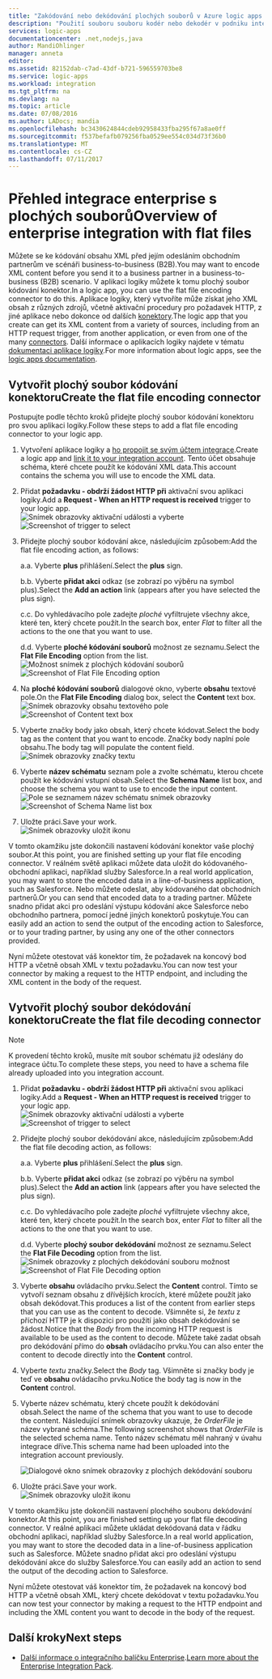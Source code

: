 ```yaml
---
title: "Zakódování nebo dekódování plochých souborů v Azure logic apps | Microsoft Docs"
description: "Použití souboru souboru kodér nebo dekodér v podniku integrační balíček ve vašich logic apps"
services: logic-apps
documentationcenter: .net,nodejs,java
author: MandiOhlinger
manager: anneta
editor: 
ms.assetid: 82152dab-c7ad-43df-b721-596559703be8
ms.service: logic-apps
ms.workload: integration
ms.tgt_pltfrm: na
ms.devlang: na
ms.topic: article
ms.date: 07/08/2016
ms.author: LADocs; mandia
ms.openlocfilehash: bc3430624844cdeb92958433fba295f67a8ae0ff
ms.sourcegitcommit: f537befafb079256fba0529ee554c034d73f36b0
ms.translationtype: MT
ms.contentlocale: cs-CZ
ms.lasthandoff: 07/11/2017
---
```

# <a name="overview-of-enterprise-integration-with-flat-files"></a><span data-ttu-id="8013f-103">Přehled integrace enterprise s plochých souborů</span><span class="sxs-lookup"><span data-stu-id="8013f-103">Overview of enterprise integration with flat files</span></span>

<span data-ttu-id="8013f-104">Můžete se ke kódování obsahu XML před jejím odesláním obchodním partnerům ve scénáři business-to-business (B2B).</span><span class="sxs-lookup"><span data-stu-id="8013f-104">You may want to encode XML content before you send it to a business partner in a business-to-business (B2B) scenario.</span></span> <span data-ttu-id="8013f-105">V aplikaci logiky můžete k tomu plochý soubor kódování konektor.</span><span class="sxs-lookup"><span data-stu-id="8013f-105">In a logic app, you can use the flat file encoding connector to do this.</span></span> <span data-ttu-id="8013f-106">Aplikace logiky, který vytvoříte může získat jeho XML obsah z různých zdrojů, včetně aktivační procedury pro požadavek HTTP, z jiné aplikace nebo dokonce od dalších [konektory](../connectors/apis-list.md).</span><span class="sxs-lookup"><span data-stu-id="8013f-106">The logic app that you create can get its XML content from a variety of sources, including from an HTTP request trigger, from another application, or even from one of the many [connectors](../connectors/apis-list.md).</span></span> <span data-ttu-id="8013f-107">Další informace o aplikacích logiky najdete v tématu [dokumentaci aplikace logiky](logic-apps-what-are-logic-apps.md "Další informace o aplikacích logiky").</span><span class="sxs-lookup"><span data-stu-id="8013f-107">For more information about logic apps, see the [logic apps documentation](logic-apps-what-are-logic-apps.md "Learn more about Logic apps").</span></span>  

## <a name="create-the-flat-file-encoding-connector"></a><span data-ttu-id="8013f-108">Vytvořit plochý soubor kódování konektoru</span><span class="sxs-lookup"><span data-stu-id="8013f-108">Create the flat file encoding connector</span></span>
<span data-ttu-id="8013f-109">Postupujte podle těchto kroků přidejte plochý soubor kódování konektoru pro svou aplikaci logiky.</span><span class="sxs-lookup"><span data-stu-id="8013f-109">Follow these steps to add a flat file encoding connector to your logic app.</span></span>

1. <span data-ttu-id="8013f-110">Vytvoření aplikace logiky a [ho propojit se svým účtem integrace](logic-apps-enterprise-integration-accounts.md "zjistěte, jak lze propojit účet integrace aplikace logiky").</span><span class="sxs-lookup"><span data-stu-id="8013f-110">Create a logic app and [link it to your integration account](logic-apps-enterprise-integration-accounts.md "Learn to link an integration account to a Logic app").</span></span> <span data-ttu-id="8013f-111">Tento účet obsahuje schéma, které chcete použít ke kódování XML data.</span><span class="sxs-lookup"><span data-stu-id="8013f-111">This account contains the schema you will use to encode the XML data.</span></span>  
2. <span data-ttu-id="8013f-112">Přidat **požadavku - obdrží žádost HTTP při** aktivační svou aplikaci logiky.</span><span class="sxs-lookup"><span data-stu-id="8013f-112">Add a **Request - When an HTTP request is received** trigger to your logic app.</span></span>  
   <span data-ttu-id="8013f-113">![Snímek obrazovky aktivační události a vyberte](./media/logic-apps-enterprise-integration-b2b/flatfile-1.png)</span><span class="sxs-lookup"><span data-stu-id="8013f-113">![Screenshot of trigger to select](./media/logic-apps-enterprise-integration-b2b/flatfile-1.png)</span></span>    
3. <span data-ttu-id="8013f-114">Přidejte plochý soubor kódování akce, následujícím způsobem:</span><span class="sxs-lookup"><span data-stu-id="8013f-114">Add the flat file encoding action, as follows:</span></span>
   
    <span data-ttu-id="8013f-115">a.</span><span class="sxs-lookup"><span data-stu-id="8013f-115">a.</span></span> <span data-ttu-id="8013f-116">Vyberte **plus** přihlášení.</span><span class="sxs-lookup"><span data-stu-id="8013f-116">Select the **plus** sign.</span></span>
   
    <span data-ttu-id="8013f-117">b.</span><span class="sxs-lookup"><span data-stu-id="8013f-117">b.</span></span> <span data-ttu-id="8013f-118">Vyberte **přidat akci** odkaz (se zobrazí po výběru na symbol plus).</span><span class="sxs-lookup"><span data-stu-id="8013f-118">Select the **Add an action** link (appears after you have selected the plus sign).</span></span>
   
    <span data-ttu-id="8013f-119">c.</span><span class="sxs-lookup"><span data-stu-id="8013f-119">c.</span></span> <span data-ttu-id="8013f-120">Do vyhledávacího pole zadejte *ploché* vyfiltrujete všechny akce, které ten, který chcete použít.</span><span class="sxs-lookup"><span data-stu-id="8013f-120">In the search box, enter *Flat* to filter all the actions to the one that you want to use.</span></span>
   
    <span data-ttu-id="8013f-121">d.</span><span class="sxs-lookup"><span data-stu-id="8013f-121">d.</span></span> <span data-ttu-id="8013f-122">Vyberte **ploché kódování souborů** možnost ze seznamu.</span><span class="sxs-lookup"><span data-stu-id="8013f-122">Select the **Flat File Encoding** option from the list.</span></span>   
   <span data-ttu-id="8013f-123">![Možnost snímek z plochých kódování souborů](media/logic-apps-enterprise-integration-flatfile/flatfile-2.png)</span><span class="sxs-lookup"><span data-stu-id="8013f-123">![Screenshot of Flat File Encoding option](media/logic-apps-enterprise-integration-flatfile/flatfile-2.png)</span></span>   
4. <span data-ttu-id="8013f-124">Na **ploché kódování souborů** dialogové okno, vyberte **obsahu** textové pole.</span><span class="sxs-lookup"><span data-stu-id="8013f-124">On the **Flat File Encoding** dialog box, select the **Content** text box.</span></span>  
   <span data-ttu-id="8013f-125">![Snímek obrazovky obsahu textového pole](media/logic-apps-enterprise-integration-flatfile/flatfile-3.png)</span><span class="sxs-lookup"><span data-stu-id="8013f-125">![Screenshot of Content text box](media/logic-apps-enterprise-integration-flatfile/flatfile-3.png)</span></span>  
5. <span data-ttu-id="8013f-126">Vyberte značky body jako obsah, který chcete kódovat.</span><span class="sxs-lookup"><span data-stu-id="8013f-126">Select the body tag as the content that you want to encode.</span></span> <span data-ttu-id="8013f-127">Značky body naplní pole obsahu.</span><span class="sxs-lookup"><span data-stu-id="8013f-127">The body tag will populate the content field.</span></span>     
   ![Snímek obrazovky značky textu](media/logic-apps-enterprise-integration-flatfile/flatfile-4.png)  
6. <span data-ttu-id="8013f-129">Vyberte **název schématu** seznam pole a zvolte schématu, kterou chcete použít ke kódování vstupní obsah.</span><span class="sxs-lookup"><span data-stu-id="8013f-129">Select the **Schema Name** list box, and choose the schema you want to use to encode the input content.</span></span>    
   <span data-ttu-id="8013f-130">![Pole se seznamem název schématu snímek obrazovky](media/logic-apps-enterprise-integration-flatfile/flatfile-5.png)</span><span class="sxs-lookup"><span data-stu-id="8013f-130">![Screenshot of Schema Name list box](media/logic-apps-enterprise-integration-flatfile/flatfile-5.png)</span></span>  
7. <span data-ttu-id="8013f-131">Uložte práci.</span><span class="sxs-lookup"><span data-stu-id="8013f-131">Save your work.</span></span>   
   ![Snímek obrazovky uložit ikonu](media/logic-apps-enterprise-integration-flatfile/flatfile-6.png)  

<span data-ttu-id="8013f-133">V tomto okamžiku jste dokončili nastavení kódování konektor vaše plochý soubor.</span><span class="sxs-lookup"><span data-stu-id="8013f-133">At this point, you are finished setting up your flat file encoding connector.</span></span> <span data-ttu-id="8013f-134">V reálném světě aplikaci můžete data uložit do kódovaného-obchodní aplikaci, například služby Salesforce.</span><span class="sxs-lookup"><span data-stu-id="8013f-134">In a real world application, you may want to store the encoded data in a line-of-business application, such as Salesforce.</span></span> <span data-ttu-id="8013f-135">Nebo můžete odeslat, aby kódovaného dat obchodních partnerů.</span><span class="sxs-lookup"><span data-stu-id="8013f-135">Or you can send that encoded data to a trading partner.</span></span> <span data-ttu-id="8013f-136">Můžete snadno přidat akci pro odeslání výstupu kódování akce Salesforce nebo obchodního partnera, pomocí jedné jiných konektorů poskytuje.</span><span class="sxs-lookup"><span data-stu-id="8013f-136">You can easily add an action to send the output of the encoding action to Salesforce, or to your trading partner, by using any one of the other connectors provided.</span></span>

<span data-ttu-id="8013f-137">Nyní můžete otestovat váš konektor tím, že požadavek na koncový bod HTTP a včetně obsah XML v textu požadavku.</span><span class="sxs-lookup"><span data-stu-id="8013f-137">You can now test your connector by making a request to the HTTP endpoint, and including the XML content in the body of the request.</span></span>  

## <a name="create-the-flat-file-decoding-connector"></a><span data-ttu-id="8013f-138">Vytvořit plochý soubor dekódování konektoru</span><span class="sxs-lookup"><span data-stu-id="8013f-138">Create the flat file decoding connector</span></span>

> [!NOTE]
> <span data-ttu-id="8013f-139">K provedení těchto kroků, musíte mít soubor schématu již odeslány do integrace účtu.</span><span class="sxs-lookup"><span data-stu-id="8013f-139">To complete these steps, you need to have a schema file already uploaded into you integration account.</span></span>

1. <span data-ttu-id="8013f-140">Přidat **požadavku - obdrží žádost HTTP při** aktivační svou aplikaci logiky.</span><span class="sxs-lookup"><span data-stu-id="8013f-140">Add a **Request - When an HTTP request is received** trigger to your logic app.</span></span>  
   <span data-ttu-id="8013f-141">![Snímek obrazovky aktivační události a vyberte](./media/logic-apps-enterprise-integration-b2b/flatfile-1.png)</span><span class="sxs-lookup"><span data-stu-id="8013f-141">![Screenshot of trigger to select](./media/logic-apps-enterprise-integration-b2b/flatfile-1.png)</span></span>    
2. <span data-ttu-id="8013f-142">Přidejte plochý soubor dekódování akce, následujícím způsobem:</span><span class="sxs-lookup"><span data-stu-id="8013f-142">Add the flat file decoding action, as follows:</span></span>
   
    <span data-ttu-id="8013f-143">a.</span><span class="sxs-lookup"><span data-stu-id="8013f-143">a.</span></span> <span data-ttu-id="8013f-144">Vyberte **plus** přihlášení.</span><span class="sxs-lookup"><span data-stu-id="8013f-144">Select the **plus** sign.</span></span>
   
    <span data-ttu-id="8013f-145">b.</span><span class="sxs-lookup"><span data-stu-id="8013f-145">b.</span></span> <span data-ttu-id="8013f-146">Vyberte **přidat akci** odkaz (se zobrazí po výběru na symbol plus).</span><span class="sxs-lookup"><span data-stu-id="8013f-146">Select the **Add an action** link (appears after you have selected the plus sign).</span></span>
   
    <span data-ttu-id="8013f-147">c.</span><span class="sxs-lookup"><span data-stu-id="8013f-147">c.</span></span> <span data-ttu-id="8013f-148">Do vyhledávacího pole zadejte *ploché* vyfiltrujete všechny akce, které ten, který chcete použít.</span><span class="sxs-lookup"><span data-stu-id="8013f-148">In the search box, enter *Flat* to filter all the actions to the one that you want to use.</span></span>
   
    <span data-ttu-id="8013f-149">d.</span><span class="sxs-lookup"><span data-stu-id="8013f-149">d.</span></span> <span data-ttu-id="8013f-150">Vyberte **plochý soubor dekódování** možnost ze seznamu.</span><span class="sxs-lookup"><span data-stu-id="8013f-150">Select the **Flat File Decoding** option from the list.</span></span>   
   <span data-ttu-id="8013f-151">![Snímek obrazovky z plochých dekódování souboru možnost](media/logic-apps-enterprise-integration-flatfile/flatfile-2.png)</span><span class="sxs-lookup"><span data-stu-id="8013f-151">![Screenshot of Flat File Decoding option](media/logic-apps-enterprise-integration-flatfile/flatfile-2.png)</span></span>   
3. <span data-ttu-id="8013f-152">Vyberte **obsahu** ovládacího prvku.</span><span class="sxs-lookup"><span data-stu-id="8013f-152">Select the **Content** control.</span></span> <span data-ttu-id="8013f-153">Tímto se vytvoří seznam obsahu z dřívějších krocích, které můžete použít jako obsah dekódovat.</span><span class="sxs-lookup"><span data-stu-id="8013f-153">This produces a list of the content from earlier steps that you can use as the content to decode.</span></span> <span data-ttu-id="8013f-154">Všimněte si, že *textu* z příchozí HTTP je k dispozici pro použití jako obsah dekódování se žádost.</span><span class="sxs-lookup"><span data-stu-id="8013f-154">Notice that the *Body* from the incoming HTTP request is available to be used as the content to decode.</span></span> <span data-ttu-id="8013f-155">Můžete také zadat obsah pro dekódování přímo do **obsah** ovládacího prvku.</span><span class="sxs-lookup"><span data-stu-id="8013f-155">You can also enter the content to decode directly into the **Content** control.</span></span>     
4. <span data-ttu-id="8013f-156">Vyberte *textu* značky.</span><span class="sxs-lookup"><span data-stu-id="8013f-156">Select the *Body* tag.</span></span> <span data-ttu-id="8013f-157">Všimněte si značky body je teď ve **obsahu** ovládacího prvku.</span><span class="sxs-lookup"><span data-stu-id="8013f-157">Notice the body tag is now in the **Content** control.</span></span>
5. <span data-ttu-id="8013f-158">Vyberte název schématu, který chcete použít k dekódování obsah.</span><span class="sxs-lookup"><span data-stu-id="8013f-158">Select the name of the schema that you want to use to decode the content.</span></span> <span data-ttu-id="8013f-159">Následující snímek obrazovky ukazuje, že *OrderFile* je název vybrané schéma.</span><span class="sxs-lookup"><span data-stu-id="8013f-159">The following screenshot shows that *OrderFile* is the selected schema name.</span></span> <span data-ttu-id="8013f-160">Tento název schématu měl nahraný v úvahu integrace dříve.</span><span class="sxs-lookup"><span data-stu-id="8013f-160">This schema name had been uploaded into the integration account previously.</span></span>
   
   ![Dialogové okno snímek obrazovky z plochých dekódování souboru](media/logic-apps-enterprise-integration-flatfile/flatfile-decode-1.png)    
6. <span data-ttu-id="8013f-162">Uložte práci.</span><span class="sxs-lookup"><span data-stu-id="8013f-162">Save your work.</span></span>  
   ![Snímek obrazovky uložit ikonu](media/logic-apps-enterprise-integration-flatfile/flatfile-6.png)    

<span data-ttu-id="8013f-164">V tomto okamžiku jste dokončili nastavení plochého souboru dekódování konektor.</span><span class="sxs-lookup"><span data-stu-id="8013f-164">At this point, you are finished setting up your flat file decoding connector.</span></span> <span data-ttu-id="8013f-165">V reálné aplikaci můžete ukládat dekódovaná data v řádku obchodní aplikaci, například služby Salesforce.</span><span class="sxs-lookup"><span data-stu-id="8013f-165">In a real world application, you may want to store the decoded data in a line-of-business application such as Salesforce.</span></span> <span data-ttu-id="8013f-166">Můžete snadno přidat akci pro odeslání výstupu dekódování akce do služby Salesforce.</span><span class="sxs-lookup"><span data-stu-id="8013f-166">You can easily add an action to send the output of the decoding action to Salesforce.</span></span>

<span data-ttu-id="8013f-167">Nyní můžete otestovat váš konektor tím, že požadavek na koncový bod HTTP a včetně obsah XML, který chcete dekódovat v textu požadavku.</span><span class="sxs-lookup"><span data-stu-id="8013f-167">You can now test your connector by making a request to the HTTP endpoint and including the XML content you want to decode in the body of the request.</span></span>  

## <a name="next-steps"></a><span data-ttu-id="8013f-168">Další kroky</span><span class="sxs-lookup"><span data-stu-id="8013f-168">Next steps</span></span>
* <span data-ttu-id="8013f-169">[Další informace o integračního balíčku Enterprise](logic-apps-enterprise-integration-overview.md "Další informace o Enterprise integračního balíčku").</span><span class="sxs-lookup"><span data-stu-id="8013f-169">[Learn more about the Enterprise Integration Pack](logic-apps-enterprise-integration-overview.md "Learn about Enterprise Integration Pack").</span></span>  


